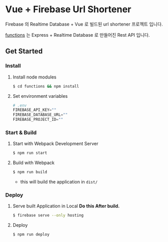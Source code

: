 # Vue + Firebase Url Shortener

Firebase 의 Realtime Database + Vue 로 빌드된 url shortener 프로젝트 입니다.

[functions](https://github.com/Sunjae-Kim/firebase-url-shortener/tree/master/functions) 는 Express + Realtime Database 로 만들어진 Rest API 입니다.

## Get Started

### Install

1. Install node modules
    ```bash
    $ cd functions && npm install
    ```

2. Set environment variables
    ```python
    # .env
    FIREBASE_API_KEY=""
    FIREBASE_DATABASE_URL=""
    FIREBASE_PROJECT_ID=""
    ```


### Start & Build

1. Start with Webpack Development Server
    ```bash
    $ npm run start
    ```

2. Build with Webpack
    ```bash
    $ npm run build
    ```
    - this will build the application in `dist/`


### Deploy

1. Serve built Application in Local
    **Do this After build.**
    ```bash
    $ firebase serve --only hosting
    ```

2. Deploy
    ```bash
    $ npm run deploy
    ```
